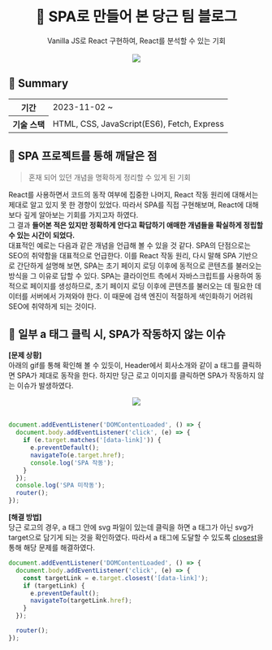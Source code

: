 <div align='center'>
  <h1>🥕 SPA로 만들어 본 당근 팀 블로그</h1>  
  <div>Vanilla JS로 React 구현하여, React를 분석할 수 있는 기회</div>
</div>
<br/>
<div align='center'>
  <img src="https://github.com/whatever-mentoring/single-page-application-practice/assets/97885933/9e9212f4-248b-46fa-9dcb-f810bdd53c79"/>
</div>

## 📌 Summary
<table>
    <tr>
        <th>기간</th>
        <td>2023-11-02 ~ </td>
    </tr>
    <tr>
        <th>기술 스택</th>
        <td>HTML, CSS, JavaScript(ES6), Fetch, Express</td>
    </tr>
</table>

## 📌 SPA 프로젝트를 통해 깨달은 점
> 혼재 되어 있던 개념을 명확하게 정리할 수 있게 된 기회

React를 사용하면서 코드의 동작 여부에 집중한 나머지, React 작동 원리에 대해서는 제대로 알고 있지 못 한 경향이 있었다. 따라서 SPA를 직접 구현해보며,  React에 대해 보다 깊게 알아보는 기회를 가지고자 하였다.   
그 결과 **들어본 적은 있지만 정확하게 안다고 확답하기 애매한 개념들을 확실하게 정립할 수 있는 시간이 되었다.**    
대표적인 예로는 다음과 같은 개념을 언급해 볼 수 있을 것 같다. SPA의 단점으로는 SEO의 취약함을 대표적으로 언급한다. 이를 React 작동 원리, 다시 말해 SPA 기반으로 간단하게 설명해 보면, SPA는 초기 페이지 로딩 이후에 동적으로 콘텐츠를 불러오는 방식을 그 이유로 답할 수 있다. SPA는 클라이언트 측에서 자바스크립트를 사용하여 동적으로 페이지를 생성하므로, 초기 페이지 로딩 이후에 콘텐츠를 불러오는 데 필요한 데이터를 서버에서 가져와야 한다. 이 때문에 검색 엔진이 적절하게 색인화하기 어려워 SEO에 취약하게 되는 것이다.

## 📌 일부 a 태그 클릭 시, SPA가 작동하지 않는 이슈
**[문제 상황]**   
아래의 gif를 통해 확인해 볼 수 있듯이, Header에서 회사소개와 같이 a 태그를 클릭하면 SPA가 제대로 동작을 한다. 하지만 당근 로고 이미지를 클릭하면 SPA가 작동하지 않는 이슈가 발생하였다.
<div align='center'>
  <img src="https://github.com/whatever-mentoring/single-page-application-practice/assets/97885933/c4001637-050c-45ad-9255-d91972bdc4f5"/>
</div>
<br />

```jsx
document.addEventListener('DOMContentLoaded', () => {
  document.body.addEventListener('click', (e) => {
    if (e.target.matches('[data-link]')) {
      e.preventDefault();
      navigateTo(e.target.href);
      console.log('SPA 작동');
    }
  });
  console.log('SPA 미작동');
  router();
});
```

**[해결 방법]**   
당근 로고의 경우, a 태그 안에 svg 파일이 있는데 클릭을 하면 a 태그가 아닌 svg가 target으로 담기게 되는 것을 확인하였다. 따라서 a 태그에 도달할 수 있도록 [closest](https://developer.mozilla.org/ko/docs/Web/API/Element/closest)을 통해 해당 문제를 해결하였다.

```jsx
document.addEventListener('DOMContentLoaded', () => {
  document.body.addEventListener('click', (e) => {
    const targetLink = e.target.closest('[data-link]');
    if (targetLink) {
      e.preventDefault();
      navigateTo(targetLink.href);
    }
  });

  router();
});
```
